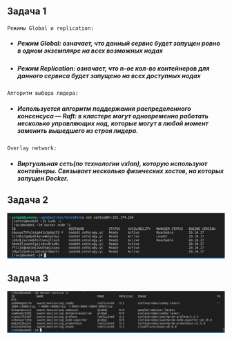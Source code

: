 ## Задача 1
```
Pежимы Global и replication:
```
+ ##### Режим Global: означает, что данный сервис будет запущен ровно в одном экземпляре на всех возможных нодах
+ ##### Режим Replication: означает, что n-ое кол-во контейнеров для данного сервиса будет запущено на всех доступных нодах
```
Aлгоритм выбора лидера:
```
+ ##### Используется алгоритм поддержания распределенного консенсуса — Raft: в кластере могут одновременно работать несколько управляющих нод, которые могут в любой момент заменить вышедшего из строя лидера.
```
Overlay network:
```
- ##### Bиртуальная сеть(по технологии vxlan), которую используют контейнеры. Cвязывает несколько физических хостов, на которых запущен Docker.

## Задача 2

![](https://github.com/RziankinS/devops-netology/blob/f352141234fa5a6063e0fdc44cd8f02fab0072bb/screen/%D0%A1%D0%BD%D0%B8%D0%BC%D0%BE%D0%BA%20%D1%8D%D0%BA%D1%80%D0%B0%D0%BD%D0%B0%20%D0%BE%D1%82%202022-08-22%2021-26-33.png)

## Задача 3

![](https://github.com/RziankinS/devops-netology/blob/f352141234fa5a6063e0fdc44cd8f02fab0072bb/screen/%D0%A1%D0%BD%D0%B8%D0%BC%D0%BE%D0%BA%20%D1%8D%D0%BA%D1%80%D0%B0%D0%BD%D0%B0%20%D0%BE%D1%82%202022-08-22%2021-27-28.png)
